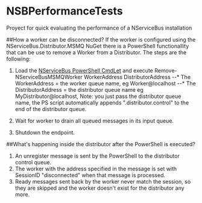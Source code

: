 NSBPerformanceTests
===================

Proyect for quick evaluating the performance of a NServiceBus installation



##How a worker can be disconnected?
If the worker is configured using the NServiceBus.Distributor.MSMQ NuGet there is a PowerShell functionallity that can be use to remove a Worker from a Distributor. The steps are the following:

1. Load the [NServiceBus PowerShell CmdLet](managing-nservicebus-using-powershell.md) and execute Remove-NServiceBusMSMQWorker WorkerAddress DistributorAddress
--* The WorkerAddress = the worker queue name, eg Worker@localhost
--* The DistributorAddress = the distributor queue name eg MyDistributor@localhost, Note: you just pass the distributor queue name, the PS script automatically appends ".distributor.control" to the end of the distributor queue.

2. Wait for worker to drain all queued messages in its input queue.
3. Shutdown the endpoint.

##What's happening inside the distributor after the PowerShell is executed?
1. An unregister message is sent by the PowerShell to the distributor control queue.
2. The worker with the address specified in the message is set with SessionID  "disconnected" when that message is processed.
3. Ready messages sent back by the worker never match the session, so they are skipped and the worker doesn't exist for the distributor any more.
